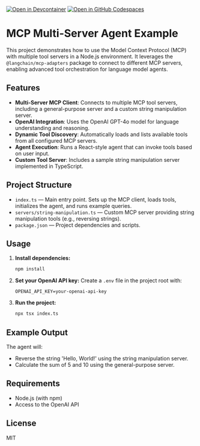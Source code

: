 [![Open in Devcontainer](https://img.shields.io/badge/Open%20in-DevContainer-blue?logo=visualstudiocode&logoColor=white)](https://github.com/containers/devcontainer)
[![Open in GitHub Codespaces](https://img.shields.io/badge/Open%20in-GitHub%20Codespaces-blue?logo=github&logoColor=white)](https://github.com/codespaces/new?repo=valeriocomo/mcp)

# MCP Multi-Server Agent Example

This project demonstrates how to use the Model Context Protocol (MCP) with multiple tool servers in a Node.js environment. It leverages the `@langchain/mcp-adapters` package to connect to different MCP servers, enabling advanced tool orchestration for language model agents.

## Features

- **Multi-Server MCP Client**: Connects to multiple MCP tool servers, including a general-purpose server and a custom string manipulation server.
- **OpenAI Integration**: Uses the OpenAI GPT-4o model for language understanding and reasoning.
- **Dynamic Tool Discovery**: Automatically loads and lists available tools from all configured MCP servers.
- **Agent Execution**: Runs a React-style agent that can invoke tools based on user input.
- **Custom Tool Server**: Includes a sample string manipulation server implemented in TypeScript.

## Project Structure

- `index.ts` — Main entry point. Sets up the MCP client, loads tools, initializes the agent, and runs example queries.
- `servers/string-manipulation.ts` — Custom MCP server providing string manipulation tools (e.g., reversing strings).
- `package.json` — Project dependencies and scripts.

## Usage

1. **Install dependencies:**
   ```bash
   npm install
   ```
2. **Set your OpenAI API key:**
   Create a `.env` file in the project root with:
   ```env
   OPENAI_API_KEY=your-openai-api-key
   ```
3. **Run the project:**
   ```bash
   npx tsx index.ts
   ```

## Example Output

The agent will:
- Reverse the string 'Hello, World!' using the string manipulation server.
- Calculate the sum of 5 and 10 using the general-purpose server.

## Requirements
- Node.js (with npm)
- Access to the OpenAI API

## License
MIT

